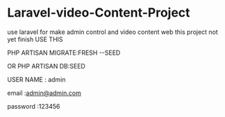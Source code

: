 # Laravel-video-Content-Project
use laravel for  make admin control and  video content web
this project not yet finish
USE THIS 

PHP ARTISAN MIGRATE:FRESH --SEED

OR
PHP  ARTISAN DB:SEED

USER NAME : admin

email :admin@admin.com

password :123456
